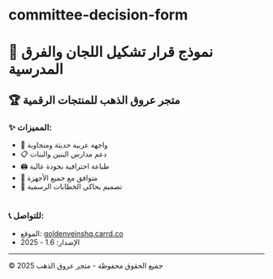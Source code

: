 # committee-decision-form
# 📄 نموذج قرار تشكيل اللجان والفرق المدرسية

## 🏆 متجر عروق الذهب للمنتجات الرقمية

### ✨ المميزات:
- 🎯 واجهة عربية حديثة ومتجاوبة
- 📋 دعم مدارس البنين والبنات
- 🖨️ طباعة احترافية بجودة عالية
- 📱 متوافق مع جميع الأجهزة
- 🎨 تصميم يحاكي الخطابات الرسمية

#
### 📞 للتواصل:
- الموقع: [goldenveinshq.carrd.co](https://goldenveinshq.carrd.co/)
- الإصدار: 1.6 - 2025

---
© جميع الحقوق محفوظة - متجر عروق الذهب 2025
